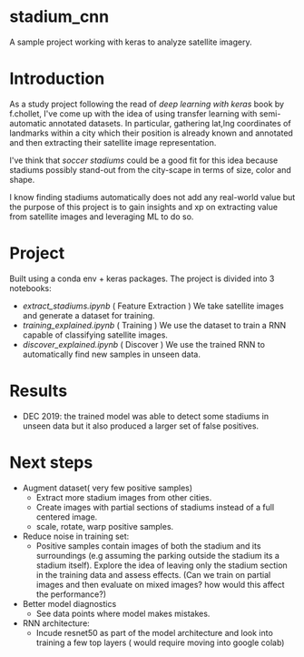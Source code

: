 # stadium_cnn
A sample project working with keras to analyze satellite imagery.

# Introduction

As a study project following the read of *deep learning with keras* book by f.chollet, I've come up with the idea of using transfer learning with semi-automatic annotated datasets. In particular, gathering lat,lng coordinates of landmarks within a city which their position is already known and annotated and then extracting their satellite image representation. 

I've think that  *soccer stadiums* could be a good fit for this idea because stadiums possibly stand-out from the city-scape in terms of size, color and shape. 

I know finding stadiums automatically does not add any real-world value but the purpose of this project is 
to gain insights and xp on extracting value from satellite images and leveraging ML to do so.

# Project

Built using a conda env + keras packages. 
The project is divided into 3 notebooks:


- *extract_stadiums.ipynb* ( Feature Extraction ) We take satellite images and generate a dataset for training.
- *training_explained.ipynb* ( Training ) We use the dataset to train a RNN capable of classifying satellite images.
- *discover_explained.ipynb* ( Discover ) We use the trained RNN to automatically find new samples in unseen data.


# Results

- DEC 2019: the trained model was able to detect some stadiums in unseen data but it also produced a larger set of false positives. 


# Next steps

- Augment dataset( very few positive samples)
    - Extract more stadium images from other cities.
    - Create images with partial sections of stadiums instead of a full centered image.
    - scale, rotate, warp positive samples. 
- Reduce noise in training set:
    - Positive samples contain images of both  the stadium and its surroundings (e.g assuming the parking outside the stadium its a stadium itself). Explore the idea of leaving only the stadium section in the training data and assess effects. (Can we train on partial images and then evaluate on mixed images? how would this affect the performance?) 
- Better model diagnostics
    - See data points where model makes mistakes. 
- RNN architecture:
    - Incude resnet50 as part of the model architecture and look into training a few top layers ( would require moving into google colab)

